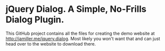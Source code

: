 jQuery Dialog. A Simple, No-Frills Dialog Plugin.
=============

This GitHub project contains all the files for creating the demo website at http://jamiller.me/jquery.dialog. Most likely you won't want
that and can just head over to the website to download there.